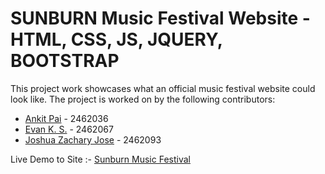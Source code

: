 # SUNBURN Music Festival Website - HTML, CSS, JS, JQUERY, BOOTSTRAP

This project work showcases what an official music festival website could look like. The project is worked on by the following contributors:

- [Ankit Pai](https://github.com/Jacksss-hub) - 2462036 
- [Evan K. S.](https://github.com/EVAN-KS) - 2462067 
- [Joshua Zachary Jose](https://github.com/joshuazacharyjose) - 2462093

Live Demo to Site :- [Sunburn Music Festival](https://jacksss-hub.github.io/SUNBURN/)

